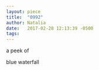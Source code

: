 ```yaml
---
layout: piece
title:  "0992"
author: Natalia
date:   2017-02-28 12:13:39 -0500
tags:
---
```


a peek of

blue waterfall

